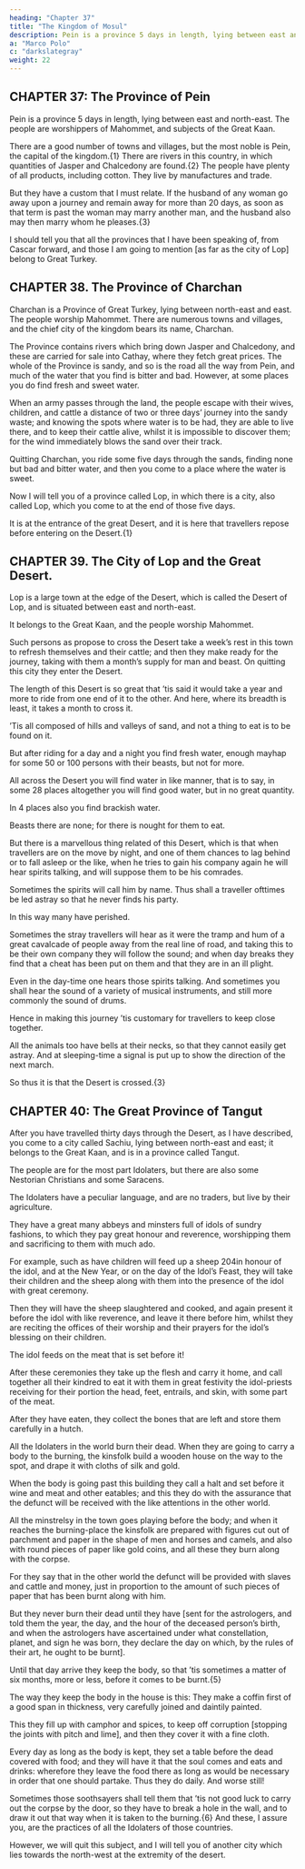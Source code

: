 ```yaml
---
heading: "Chapter 37"
title: "The Kingdom of Mosul"
description: Pein is a province 5 days in length, lying between east and north-east. The people are worshippers of Mahommet
a: "Marco Polo"
c: "darkslategray"
weight: 22
---
```




## CHAPTER 37: The Province of Pein

Pein is a province 5 days in length, lying between east and north-east. The people are worshippers of Mahommet, and subjects of the Great Kaan.

There are a good number of towns and villages, but the most noble is Pein, the capital of the kingdom.{1} There are rivers in this country, in which quantities of Jasper and Chalcedony are found.{2} The people have plenty of all products, including cotton. They live by manufactures and trade. 

But they have a custom that I must relate. If the husband of any woman go away upon a journey and remain away for more than 20 days, as soon as that term is past the woman may marry another man, and the husband also may then marry whom he pleases.{3}

I should tell you that all the provinces that I have been speaking of, from Cascar forward, and those I am going to mention [as far as the city of Lop] belong to Great Turkey.


## CHAPTER 38. The Province of Charchan

Charchan is a Province of Great Turkey, lying between north-east and east. The people worship Mahommet. There are numerous towns and villages, and the chief city of the kingdom bears its name, Charchan.

The Province contains rivers which bring down Jasper and Chalcedony, and these are carried for sale into Cathay, where they fetch great prices. The whole of the Province is sandy, and so is the road all the way from Pein, and much of the water that you find is bitter and bad. However, at some places you do find fresh and sweet water.

When an army passes through the land, the people escape with their wives, children, and cattle a distance of two or three days’ journey into the sandy waste; and knowing the spots where water is to be had, they are able to live there, and to keep their cattle alive, whilst it is impossible to discover them; for the wind immediately blows the sand over their track.

Quitting Charchan, you ride some five days through the sands, finding none but bad and bitter water, and then you come to a place where the water is sweet. 

Now I will tell you of a province called Lop, in which there is a city, also called Lop, which you come to at the end of those five days. 

It is at the entrance of the great Desert, and it is here that travellers repose before entering on the Desert.{1}


## CHAPTER 39. The City of Lop and the Great Desert.

Lop is a large town at the edge of the Desert, which is called the Desert of Lop, and is situated between east and north-east. 

It belongs to the Great Kaan, and the people worship Mahommet. 

Such persons as propose to cross the Desert take a week’s rest in this town to refresh themselves and their cattle; and then they make ready for the journey, taking with them a month’s supply for man and beast. On quitting this city they enter the Desert.

The length of this Desert is so great that ’tis said it would take a year and more to ride from one end of it to the other. And here, where its breadth is least, it takes a month to cross it. 

’Tis all composed of hills and valleys of sand, and not a thing to eat is to be found on it. 

But after riding for a day and a night you find fresh water, enough mayhap for some 50 or 100 persons with their beasts, but not for more. 

All across the Desert you will find water in like manner, that is to say, in some 28 places altogether you will find good water, but in no great quantity.

In 4 places also you find brackish water.

Beasts there are none; for there is nought for them to eat. 

But there is a marvellous thing related of this Desert, which is that when travellers are on the move by night, and one of them chances to lag behind or to fall asleep or the like, when he tries to gain his company again he will hear spirits talking, and will suppose them to be his comrades. 

Sometimes the spirits will call him by name. Thus shall a traveller ofttimes be led astray so that he never finds his party. 

In this way many have perished. 

Sometimes the stray travellers will hear as it were the tramp and hum of a great cavalcade of people away from the real line of road, and taking this to be their own company they will follow the sound; and when day breaks they find that a cheat has been put on them and that they are in an ill plight.

Even in the day-time one hears those spirits talking. And sometimes you shall hear the sound of a variety of musical instruments, and still more commonly the sound of drums. 

Hence in making this journey ’tis customary for travellers to keep close together. 

All the animals too have bells at their necks, so that they cannot easily get astray. And at sleeping-time a signal is put up to show the direction of the next march.

So thus it is that the Desert is crossed.{3}


## CHAPTER 40: The Great Province of Tangut

After you have travelled thirty days through the Desert, as I have described, you come to a city called Sachiu, lying between north-east and east; it belongs to the Great Kaan, and is in a province called Tangut.

The people are for the most part Idolaters, but there are also some Nestorian Christians and some Saracens. 

The Idolaters have a peculiar language, and are no traders, but live by their agriculture.

They have a great many abbeys and minsters full of idols of sundry fashions, to which they pay great honour and reverence, worshipping them and sacrificing to them with much ado.

For example, such as have children will feed up a sheep 204in honour of the idol, and at the New Year, or on the day of the Idol’s Feast, they will take their children and the sheep along with them into the presence of the idol with great ceremony. 

Then they will have the sheep slaughtered and cooked, and again present it before the idol with like reverence, and leave it there before him, whilst they are reciting the offices of their worship and their prayers for the idol’s blessing on their children.

The idol feeds on the meat that is set before it! 

After these ceremonies they take up the flesh and carry it home, and call together all their kindred to eat it with them in great festivity the idol-priests receiving for their portion the head, feet, entrails, and skin, with some part of the meat. 

After they have eaten, they collect the bones that are left and store them carefully in a hutch.

All the Idolaters in the world burn their dead. When they are going to carry a body to the burning, the kinsfolk build a wooden house on the way to the spot, and drape it with cloths of silk and gold. 

When the body is going past this building they call a halt and set before it wine and meat and other eatables; and this they do with the assurance that the defunct will be received with the like attentions in the other world. 

All the minstrelsy in the town goes playing before the body; and when it reaches the burning-place the kinsfolk are prepared with figures cut out of parchment and paper in the shape of men and horses and camels, and also with round pieces of paper like gold coins, and all these they burn along with the corpse.

For they say that in the other world the defunct will be provided with slaves and cattle and money, just in proportion to the amount of such pieces of paper that has been burnt along with him.

But they never burn their dead until they have [sent for the astrologers, and told them the year, the day, and the hour of the deceased person’s birth, and when the astrologers have ascertained under what constellation, planet, and sign he was born, they declare the day on which, by the rules of their art, he ought to be burnt].

Until that day arrive they keep the body, so that ’tis sometimes a matter of six months, more or less, before it comes to be burnt.{5}

The way they keep the body in the house is this: They make a coffin first of a good span in thickness, very carefully joined and daintily painted. 

This they fill up with camphor and spices, to keep off corruption [stopping the joints with pitch and lime], and then they cover it with a fine cloth.

Every day as long as the body is kept, they set a table before the dead covered with food; and they will have it that the soul comes and eats and drinks: wherefore they leave the food there as long as would be necessary in order that one should partake. Thus they do daily. And worse still! 

Sometimes those soothsayers shall tell them that ’tis not good luck to carry out the corpse by the door, so they have to break a hole in the wall, and to draw it out that way when it is taken to the burning.{6} And these, I assure you, are the practices of all the Idolaters of those countries.

However, we will quit this subject, and I will tell you of another city which lies towards the north-west at the extremity of the desert.
